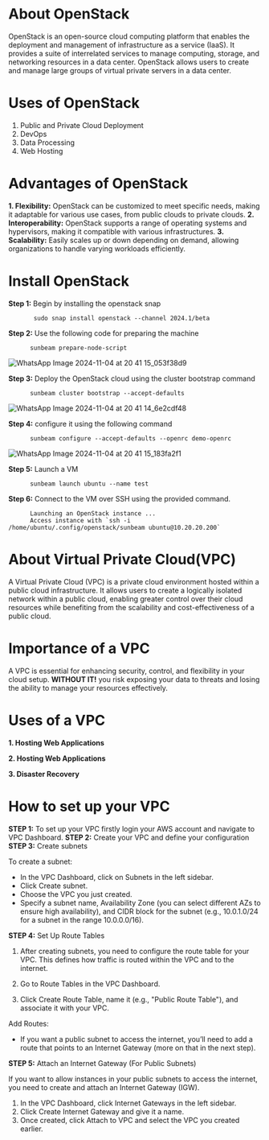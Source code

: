 # About OpenStack
OpenStack is an open-source cloud computing platform that enables the deployment and management of infrastructure as a service (IaaS). It provides a suite of interrelated services to manage computing, storage, and networking resources in a data center. OpenStack allows users to create and manage large groups of virtual private servers in a data center.

# Uses of OpenStack
1. Public and Private Cloud Deployment
2. DevOps
3. Data Processing
4. Web Hosting

# Advantages of OpenStack
**1. Flexibility:** OpenStack can be customized to meet specific needs, making it adaptable for various use cases, from public clouds to private clouds.
**2. Interoperability:** OpenStack supports a range of operating systems and hypervisors, making it compatible with various infrastructures.
**3. Scalability:** Easily scales up or down depending on demand, allowing organizations to handle varying workloads efficiently.

# Install OpenStack 
**Step 1:** Begin by installing the openstack snap
           
           sudo snap install openstack --channel 2024.1/beta

**Step 2:** Use the following code for preparing the machine
          
          sunbeam prepare-node-script


![WhatsApp Image 2024-11-04 at 20 41 15_053f38d9](https://github.com/user-attachments/assets/7f859ee1-7f12-4950-b795-92eb6a91ff6b)


**Step 3:** Deploy the OpenStack cloud using the cluster bootstrap command
          
          sunbeam cluster bootstrap --accept-defaults

![WhatsApp Image 2024-11-04 at 20 41 14_6e2cdf48](https://github.com/user-attachments/assets/4a42987d-ef57-4f10-bd95-50d9b3a86fa2)


**Step 4:** configure it using the following command 

          sunbeam configure --accept-defaults --openrc demo-openrc

![WhatsApp Image 2024-11-04 at 20 41 15_183fa2f1](https://github.com/user-attachments/assets/70db5d97-fa1a-41f2-bfa1-5d1a92d93e4b)


**Step 5:** Launch a VM 

          sunbeam launch ubuntu --name test

**Step 6:** Connect to the VM over SSH using the provided command.

          Launching an OpenStack instance ...
          Access instance with `ssh -i /home/ubuntu/.config/openstack/sunbeam ubuntu@10.20.20.200`




# About Virtual Private Cloud(VPC)
A Virtual Private Cloud (VPC) is a private cloud environment hosted within a public cloud infrastructure. It allows users to create a logically isolated network within a public cloud, enabling greater control over their cloud resources while benefiting from the scalability and cost-effectiveness of a public cloud.

# Importance of a VPC
A VPC is essential for enhancing security, control, and flexibility in your cloud setup. **WITHOUT IT!**   you risk exposing your data to threats and losing the ability to manage your resources effectively.

# Uses of a VPC
**1. Hosting Web Applications**

**2. Hosting Web Applications**

**3. Disaster Recovery**

# How to set up your VPC 
**STEP 1:**  To set up your VPC firstly login your AWS account and navigate to VPC Dashboard.
**STEP 2:**  Create your VPC and define your configuration
**STEP 3:**  Create subnets 

To create a subnet:

   * In the VPC Dashboard, click on Subnets in the left sidebar.
   * Click Create subnet.
   * Choose the VPC you just created.
   * Specify a subnet name, Availability Zone (you can select different AZs to ensure high availability), and CIDR block for the subnet (e.g., 10.0.1.0/24 for a subnet in the range 10.0.0.0/16).

**STEP 4:** Set Up Route Tables

1. After creating subnets, you need to configure the route table for your VPC. This defines how traffic is routed within the VPC and to the internet.

2. Go to Route Tables in the VPC Dashboard.

3. Click Create Route Table, name it (e.g., "Public Route Table"), and associate it with your VPC.

Add Routes:

   * If you want a public subnet to access the internet, you’ll need to add a route that points to an Internet Gateway (more on that in the next step).

**STEP 5:** Attach an Internet Gateway (For Public Subnets)

If you want to allow instances in your public subnets to access the internet, you need to create and attach an Internet Gateway (IGW).

   1. In the VPC Dashboard, click Internet Gateways in the left sidebar.
   2. Click Create Internet Gateway and give it a name.
   3. Once created, click Attach to VPC and select the VPC you created earlier.
